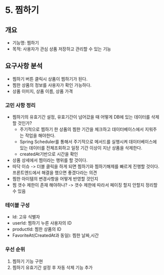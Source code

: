 # 5. 찜하기

## 개요
- 기능명: 찜하기
- 목적: 사용자가 관심 상품 저장하고 관리할 수 있는 기능

## 요구사항 분석
- 찜하기 버튼 클릭시 상품이 찜하기가 된다.
- 찜한 상품의 정보를 사용자가 확인 가능하다.
- 상품 이미지, 상품 이름, 상품 가격

### 고민 사항 정리
- 찜하기의 유효기간 설정, 유효기간이 넘어갔을 때 어떻게 DB에 있는 데이터를 삭제할 것인가?
  - 주기적으로 찜하기 한 상품의 찜한 기간을 체크하고 데이터베이스에서 지워주는 작업을 해야한다.
  - Spring Scheduler를 통해서 주기적으로 메서드를 실행시켜 데이터베이스에 있는 데이터를 전체조회하고 일정 기간 이상이 지난 상품을 삭제한다.
  - createdAt기반으로 시간을 확인
- 상품 상세에서 찜이라는 행위를 할 것이다.
- 따닥 이슈 -> 더블 클릭을 하게 되면 찜하기와 찜하기해제를 빠르게 진행할 것이다. 프론트엔드에서 해결을 했으면 좋겠다라는 의견
- 찜한 아이템의 변경사항을 어떻게 반영할 것인지
- 찜 갯수 제한이 존재 해야하나? -> 갯수 제한에 따라서 페이징 할지 안할지 정리할 수 있음

### 테이블 구성
- Id: 고유 식별자
- userId: 찜하기 누른 사용자의 ID
- productId: 찜한 상품의 ID
- FavoriteAt(CreatedAt과 동일): 찜한 날짜,시간

### 우선 순위
1. 찜하기 기능 구현
2. 찜하기 유효기간 설정 후 자동 삭제 기능 추가
